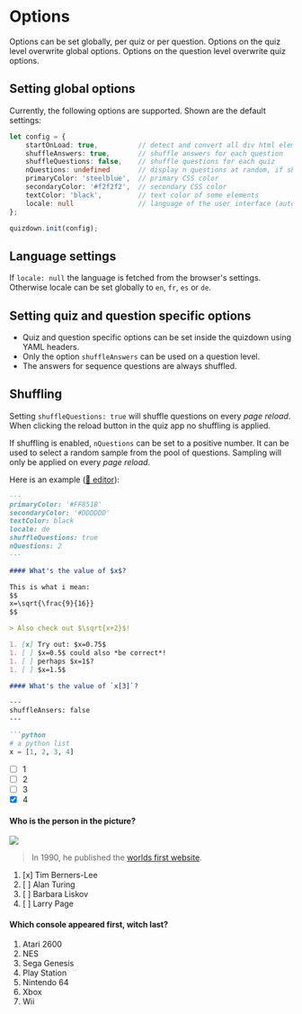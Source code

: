 # Options

Options can be set globally, per quiz or per question. Options on the quiz level overwrite global options. Options on the question level overwrite quiz options.

## Setting global options

Currently, the following options are supported. Shown are the default settings:

```typescript
let config = {
    startOnLoad: true,          // detect and convert all div html elements with class quizdown
    shuffleAnswers: true,       // shuffle answers for each question
    shuffleQuestions: false,    // shuffle questions for each quiz
    nQuestions: undefined       // display n questions at random, if shuffleQuestions is true
    primaryColor: 'steelblue',  // primary CSS color
    secondaryColor: '#f2f2f2',  // secondary CSS color
    textColor: 'black',         // text color of some elements
    locale: null                // language of the user interface (auto-detect per default)
};

quizdown.init(config);
```

## Language settings

If `locale: null` the language is fetched from the browser's settings.
Otherwise locale can be set globally to `en`, `fr`, `es` or `de`. 

## Setting quiz and question specific options

- Quiz and question specific options can be set inside the quizdown using YAML headers.
- Only the option `shuffleAnswers` can be used on a question level. 
- The answers for sequence questions are always shuffled.

## Shuffling

Setting `shuffleQuestions: true` will shuffle questions on every *page reload*. When clicking the reload button in the quiz app no shuffling is applied.

If shuffling is enabled, `nQuestions` can be set to a positive number. It can be used to select 
a random sample from the pool of questions. Sampling will only be applied on every *page reload*. 


Here is an example ([🚀 editor](https://bonartm.github.io/quizdown-live-editor/?code=---%0AprimaryColor%3A%20%27%23FF851B%27%0AsecondaryColor%3A%20%27%23DDDDDD%27%0AtextColor%3A%20black%0Alocale%3A%20de%0A---%0A%0A%23%20What%20is%20the%20capital%20of%20Berlin%3F%0A%0A---%0AshuffleAnswers%3A%20false%0A---%0A%0AIn%20this%20question%20you%20are%20asked%20a%20**very**%20difficult%20question.%0A%0A%3E%20Do%20some%20research!%0A%0A-%20%5Bx%5D%20Berlin%0A-%20%5B%20%5D%20Stuttgart%0A-%20%5B%20%5D%20Cologne%0A-%20%5B%20%5D%20D%C3%BCsseldorf)):

```markdown
---
primaryColor: '#FF851B'
secondaryColor: '#DDDDDD'
textColor: black
locale: de
shuffleQuestions: true
nQuestions: 2
---

#### What's the value of $x$?

This is what i mean:
$$
x=\sqrt{\frac{9}{16}}
$$

> Also check out $\sqrt{x+2}$!

1. [x] Try out: $x=0.75$
1. [ ] $x=0.5$ could also *be correct*!
1. [ ] perhaps $x=1$?
1. [ ] $x=1.5$

#### What's the value of `x[3]`?

---
shuffleAnsers: false
---

```python
# a python list
x = [1, 2, 3, 4]
```

- [ ] 1
- [ ] 2
- [ ] 3
- [x] 4

#### Who is the person in the picture?

![](https://upload.wikimedia.org/wikipedia/commons/thumb/9/9d/Sir_Tim_Berners-Lee.jpg/330px-Sir_Tim_Berners-Lee.jpg)

> In 1990, he published the [worlds first website](http://info.cern.ch/hypertext/WWW/TheProject.html).

1. [x] Tim Berners-Lee
1. [ ] Alan Turing
1. [ ] Barbara Liskov
1. [ ] Larry Page


#### Which console appeared first, witch last?

1. Atari 2600
2. NES
3. Sega Genesis
4. Play Station
5. Nintendo 64
6. Xbox
7. Wii
```
